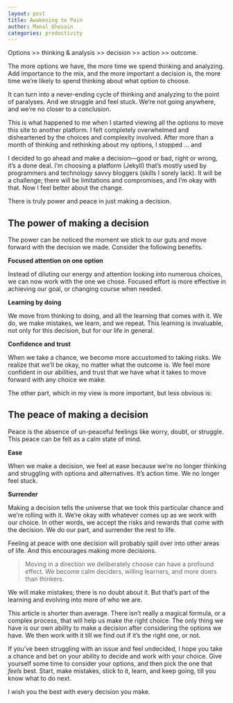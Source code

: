 ```yaml
---
layout: post
title: Awakening to Pain
author: Manal Ghosain
categories: productivity
---
```


Options >> thinking & analysis >> decision >> action >> outcome. 

The more options we have, the more time we spend thinking and analyzing. Add importance to the mix, and the more important a decision is, the more time we’re likely to spend thinking about what option to choose. 

It can turn into a never-ending cycle of thinking and analyzing to the point of paralyses. And we struggle and feel stuck. We’re not going anywhere, and we’re no closer to a conclusion.

This is what happened to me when I started viewing all the options to move this site to another platform. I felt completely overwhelmed and disheartened by the choices and complexity involved. After more than a month of thinking and rethinking about my options, I stopped … and

I decided to go ahead and make a decision—good or bad, right or wrong, it’s a done deal. I’m choosing a platform (Jekyll) that’s mostly used by programmers and technology savvy bloggers (skills I sorely lack). It will be a challenge; there will be limitations and compromises, and I’m okay with that. Now I feel better about the change.

There is truly power and peace in just making a decision. 

## The power of making a decision

The power can be noticed the moment we stick to our guts and move forward with the decision we made. Consider the following benefits.

**Focused attention on one option**

Instead of diluting our energy and attention looking into numerous choices, we can now work with the one we chose. Focused effort is more effective in achieving our goal, or changing course when needed.

**Learning by doing**

We move from thinking to doing, and all the learning that comes with it. We do, we make mistakes, we learn, and we repeat. This learning is invaluable, not only for this decision, but for our life in general.

**Confidence and trust**

When we take a chance, we become more accustomed to taking risks. We realize that we’ll be okay, no matter what the outcome is. We feel more confident in our abilities, and trust that we have what it takes to move forward with any choice we make.

The other part, which in my view is more important, but less obvious is:

## The peace of making a decision

Peace is the absence of un-peaceful feelings like worry, doubt, or struggle. This peace can be felt as a calm state of mind.

**Ease** 

When we make a decision, we feel at ease because we’re no longer thinking and struggling with options and alternatives. It’s action time. We no longer feel stuck. 

**Surrender**

Making a decision tells the universe that we took this particular chance and we’re rolling with it. We’re okay with whatever comes up as we work with our choice. In other words, we accept the risks and rewards that come with the decision. We do our part, and surrender the rest to life.

Feeling at peace with one decision will probably spill over into other areas of life. And this encourages making more decisions.

> Moving in a direction we deliberately choose can have a profound effect. We become calm deciders, willing learners, and more doers than thinkers.

We will make mistakes; there is no doubt about it. But that’s part of the learning and evolving into more of who we are.

This article is shorter than average. There isn’t really a magical formula, or a complex process, that will help us make the right choice. The only thing we have is our own ability to make a decision after considering the options we have. We then work with it till we find out if it’s the right one, or not.

If you’ve been struggling with an issue and feel undecided, I hope you take a chance and bet on your ability to decide and work with your choice. Give yourself some time to consider your options, and then pick the one that _feels_ best. Start, make mistakes, stick to it, learn, and keep going, till you know what to do next.

I wish you the best with every decision you make.